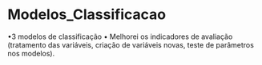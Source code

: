 # Modelos_Classificacao
•3 modelos de classificação 
• Melhorei os indicadores de avaliação (tratamento das variáveis, criação de variáveis novas, teste de parâmetros nos modelos).
